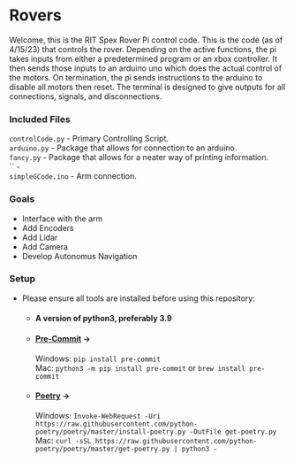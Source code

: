 # Rovers
Welcome, this is the RIT Spex Rover Pi control code. This is the code (as of 4/15/23) that controls the rover.
Depending on the active functions, the pi takes inputs from either a predetermined program or an xbox controller.
It then sends those inputs to an arduino uno which does the actual control of the motors.
On termination, the pi sends instructions to the arduino to disable all motors then reset.
The terminal is designed to give outputs for all connections, signals, and disconnections.

### Included Files
`controlCode.py` - Primary Controlling Script. <br />
`arduino.py` - Package that allows for connection to an arduino. <br />
`fancy.py` - Package that allows for a neater way of printing information. <br />
`` - <br />
`simpleGCode.ino` - Arm connection. <br />

### Goals
- Interface with the arm
- Add Encoders
- Add Lidar
- Add Camera
- Develop Autonomus Navigation

### Setup
- Please ensure all tools are installed before using this repository:
  - #### A version of python3, preferably 3.9
  - #### [Pre-Commit](https://pre-commit.com/) ->
    Windows: `pip install pre-commit` <br />
    Mac: `python3 -m pip install pre-commit` or `brew install pre-commit`
  - #### [Poetry](https://python-poetry.org) ->
    Windows: `Invoke-WebRequest -Uri https://raw.githubusercontent.com/python-poetry/poetry/master/install-poetry.py -OutFile get-poetry.py` <br />
    Mac:  `curl -sSL https://raw.githubusercontent.com/python-poetry/poetry/master/get-poetry.py | python3 -`
